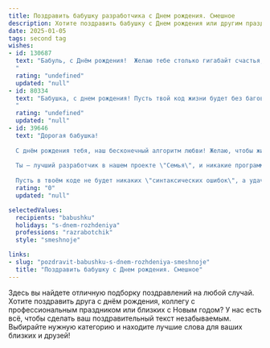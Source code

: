 ```yaml
---
title: Поздравить бабушку разработчика c Днем рождения. Смешное
description: Хотите поздравить бабушку c Днем рождения или другим праздником? Наш ИИ создаст незабываемое поздравление, а вы обязательно выделитесь среди других.  
date: 2025-01-05
tags: second tag
wishes:
- id: 130687
  text: "Бабуль, с Днём рождения!  Желаю тебе столько гигабайт счастья, что твой Wi-Fi-статус будет вечно гореть зелёным! Пусть жизнь твоя будет такой же стабильной, как работа сервера без багов, а здоровье — крепче, чем защита от DDoS-атак!  И чтобы внуки радовали тебя не хуже, чем свежий апдейт любимой игры! 😉
  "
  rating: "undefined"
  updated: "null"
- id: 80334
  text: "Бабушка, с днем рождения! Пусть твой код жизни будет без багов, а обновления – только позитивные! Хоть ты и не разработчик, но за свою жизнь ты создала настоящую шедевральную программу - нашу семью. 🎉🥳
  "
  rating: "undefined"
  updated: "null"
- id: 39646
  text: "Дорогая бабушка!
  
  С днём рождения тебя, наш бесконечный алгоритм любви! Желаю, чтобы жизнь твоя кодировалась только позитивными моментами, а ошибки обходили стороной. Пусть каждый новый год запускается с оптимизированными переживаниями, а баги здоровья устраняются мгновенно!
  
  Ты — лучший разработчик в нашем проекте \"Семья\", и никакие программы не смогут заменить твою заботу и тепло. Быть бабушкой — это арт-код, позволяющий создавать шедевры в виде вкусных пирожков и сладких воспоминаний.
  
  Пусть в твоём коде не будет никаких \"синтаксических ошибок\", а удача всегда будет в пуше! С любовью и обнимашками, твои разработчики — внуки!"
  rating: "0"
  updated: "null"

selectedValues:
  recipients: "babushku"
  holidays: "s-dnem-rozhdeniya"
  professions: "razrabotchik"
  style: "smeshnoje"

links:
- slug: "pozdravit-babushku-s-dnem-rozhdeniya-smeshnoje"
  title: "Поздравить бабушку c Днем рождения. Смешное"
---
```


Здесь вы найдете отличную подборку поздравлений на любой случай. 
Хотите поздравить друга с днём рождения, коллегу с профессиональным праздником или близких с Новым годом? У нас есть всё, чтобы сделать ваш поздравительный текст незабываемым. Выбирайте нужную категорию и находите лучшие слова для ваших близких и друзей!
